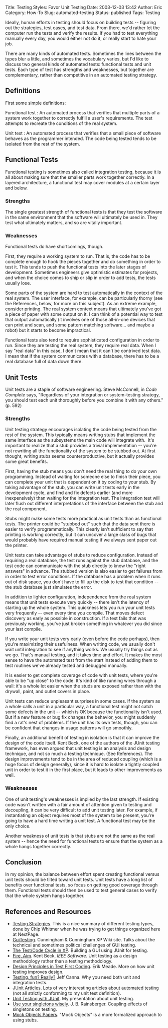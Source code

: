 Title: Testing Styles: Favor Unit Testing
Date: 2003-12-03 13:42
Author: Eric
Category: How-To
Slug: automated-testing
Status: published
Tags: Testing

Ideally, human efforts in testing should focus on building tests --
figuring out the strategies, test cases, and test data. From there, we'd
rather let the computer run the tests and verify the results. If you had
to test everything manually every day, you would either not do it, or
really start to hate your job.

There are many kinds of automated tests. Sometimes the lines between the
types blur a little, and sometimes the vocabulary varies, but I'd like
to discuss two general kinds of automated tests: functional tests and
unit tests. Each type of test has strengths and weaknesses, but together
are complementary, rather than competitive in an automated testing
strategy.

Definitions
-----------

First some simple definitions:

Functional test
:   An automated process that verifies that multiple parts of a system
    work together to correctly fulfill a user's requirements. The test
    attempts to recreate the conditions of the real system.

Unit test
:   An automated process that verifies that a small piece of software
    behaves as the programmer intended. The code being tested tends to
    be isolated from the rest of the system.

Functional Tests
----------------

Functional testing is sometimes also called integration testing, because
it is all about making sure that the smaller parts work together
correctly. In a layered architecture, a functional test may cover
modules at a certain layer and below.

### Strengths

The single greatest strength of functional tests is that they test the
software in the same environment that the software will ultimately be
used in. They test what ultimately matters, and so are vitally
important.

### Weaknesses

Functional tests do have shortcomings, though.

First, they require a working system to run. That is, the code has to be
complete enough to hook the pieces together and do something in order to
test it. This tends to push the functional tests into the later stages
of development. Sometimes engineers give optimistic estimates for
projects, and when the choice comes to ship or slip in order to add
tests, the tests usually lose.

Some parts of the system are hard to test automatically in the context
of the real system. The user interface, for example, can be particularly
thorny (see the References, below, for more on this subject). As an
extreme example, consider printing. The real system context means that
ultimately you've got a piece of paper with some output on it. I can
think of a potential way to test that output automatically (it involves
one of those all-in-one devices that can print and scan, and some
pattern matching software... and maybe a robot) but it starts to become
impractical.

Functional tests also tend to require sophisticated configuration in
order to run. Since they are testing the real system, they require real
data. When I say "real data" in this case, I don't mean that it can't be
contrived test data. I mean that if the system communicates with a
database, there has to be a real database full of data down there.

Unit Tests
----------

Unit tests are a staple of software engineering. Steve McConnell, in
*Code Complete* says, "Regardless of your integration or system-testing
strategy, you should test each unit thoroughly before you combine it
with any others." (p. 592)

### Strengths

Unit testing strategy encourages isolating the code being tested from
the rest of the system. This typically means writing stubs that
implement the same interface as the subsystems the main code will
integrate with.  It's important to realize that a stub provides a
trivial implementation -- you're not rewriting all the functionality of
the system to be stubbed out. At first thought, writing stubs seems
counterproductive, but it actually provides some great benefits.

First, having the stub means you don't need the real thing to do your
own programming. Instead of waiting for someone else to finish their
piece, you can complete your unit that is dependent on it by coding to
your stub. By taking advantage of the stub, you can write unit tests
early in the development cycle, and find and fix defects earlier (and
more inexpensively) than waiting for the integration test. The
integration test will later flush out different interpretations of the
interface between the stub and the real component.

Stubs might make some tests more practical as unit tests than as
functional tests. The printer could be "stubbed out" such that the data
sent there is easier to verify programmatically. This clearly isn't
sufficient to say that printing is working correctly, but it can uncover
a large class of bugs that would probably have required manual testing
if we always sent paper out the printer.

Unit tests can take advantage of stubs to reduce configuration. Instead
of requiring a real database, the test runs against the stub database,
and the test code can communicate with the stub directly to know the
"right answers" in advance. The stubbed version is also easier to get
failures from in order to test error conditions. If the database has a
problem when it runs out of disk space, you don't have to fill up the
disk to test that condition -- the stub database just simulates the
error.

In addition to lighter configuration, independence from the real system
means that unit tests execute very quickly -- there isn't the latency of
starting up the whole system. This quickness lets you run your unit
tests very frequently -- even every time you compile. That moves defect
discovery as early as possible in construction. If a test fails that was
previously working, you've just broken something in whatever you did
since your last compile.

If you write your unit tests very early (even before the code perhaps),
then you're maximizing their usefulness. When writing code, we usually
don't wait until integration to see if anything works. We usually try
things out as we go. That's manual testing, and it takes time and
effort. It makes the most sense to have the automated test from the
start instead of adding them to test routines we've already tested and
debugged manually.

It is easier to get complete coverage of code with unit tests, where
you're able to be "up close" to the code. It's kind of like running
wires through a wall: it's a whole lot easier when the studs are exposed
rather than with the drywall, paint, and outlet covers in place.

Unit tests can reduce unpleasant surprises in some cases. If the system
as a whole calls a unit in a particular way, a functional test might not
catch some defects in the unit -- which is OK because the functionality
isn't used. But if a new feature or bug fix changes the behavior, you
might suddenly find a rat's nest of problems. If the unit has its own
tests, though, you can be confident that changes in usage patterns will
go smoothly.

Finally, an additional benefit of testing in isolation is that it can
improve the design of the code itself. Kent Beck, one of the authors of
the JUnit testing framework, has even argued that unit testing is an
analysis and design technique, and not so much a testing technique. (See
References). The design improvements tend to be in the area of reduced
coupling (which is a huge focus of design generally), since it is hard
to isolate a tightly coupled unit in order to test it in the first
place, but it leads to other improvements as well.

### Weaknesses

One of unit testing's weaknesses is implied by the last strength. If
existing code wasn't written with a fair amount of attention given to
testing and decoupling, it can be very difficult to add unit testing
later. For example, if instantiating an object requires most of the
system to be present, you're going to have a hard time writing a unit
test. A functional test may be the only choice.

Another weakness of unit tests is that stubs are not the same as the
real system -- hence the need for functional tests to ensure that the
system as a whole hangs together correctly.

Conclusion
----------

In my opinion, the balance between effort spent creating functional
versus unit tests should be tilted toward unit tests. Unit tests have a
long list of benefits over functional tests, so focus on getting good
coverage through them. Functional tests should then be used to test
general cases to verify that the whole system hangs together.

References and Resources
------------------------

-   [Testing
    Strategies](http://esmithy.net/wp-admin/not-by-me/TestingStrategies.doc).
    This is a nice summary of different testing types, done by Chip
    Whitmer when he was trying to get things organized here at NextPage.
-   [GuiTesting](http://c2.com/cgi/wiki?GuiTesting). Cunningham &
    Cunningham XP Wiki site. Talks about the technical and sometimes
    political challenges of GUI testing.
-   [The Test/Code Cycle in XP](http://www.xp123.com/xplor/xp0002/).
    Building a GUI using JUnit for testing.
-   [Fire,
    Aim](http://computer.org/software/homepage/2001/05Design/index.htm).
    Kent Beck, *IEEE Software*. Unit testing as a design methodology
    rather than a testing methodology.
-   [Design Principles in Test First
    Coding](http://hammersmith/articles/not-by-me/TestFirstDesign.pdf).
    Erik Meade. More on how unit testing improves design.
-   [Testing, fun?
    Really?](http://www-106.ibm.com/developerworks/library/j-test.html)
    Jeff Canna. Why you need both unit and integration tests.
-   [JUnit Articles](http://www.junit.org/news/article/index.htm). Lots
    of very interesting articles about automated testing (not all
    strictly conforming to my unit test definition).
-   [Unit Testing with
    JUnit](http://esmithy.net/wp-admin/unit-testing/index.htm). My
    presentation about unit testing.
-   [Use your singletons
    wisely](http://www-106.ibm.com/developerworks/webservices/library/co-single.html). J.
    B. Rainsberger. Coupling effects of singletons on testing.
-   [Mock Objects
    Papers](http://www.mockobjects.com/wiki/MocksObjectsPaper). "Mock
    Objects" is a more formalized approach to using stubs.

